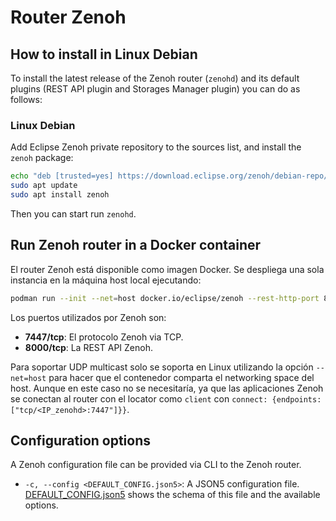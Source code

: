 # Router Zenoh

## How to install in Linux Debian
To install the latest release of the Zenoh router (```zenohd```) and its default plugins (REST API plugin and Storages Manager plugin) you can do as follows:

### Linux Debian
Add Eclipse Zenoh private repository to the sources list, and install the ```zenoh``` package:
```bash
echo "deb [trusted=yes] https://download.eclipse.org/zenoh/debian-repo/ /" | sudo tee -a /etc/apt/sources.list.d/zenoh.list > /dev/null
sudo apt update
sudo apt install zenoh
````
Then you can start run ```zenohd```.

## Run Zenoh router in a Docker container 
El router Zenoh está disponible como imagen Docker. Se despliega una sola instancia en la máquina host local ejecutando:
```bash
podman run --init --net=host docker.io/eclipse/zenoh --rest-http-port 8000
```

Los puertos utilizados por Zenoh son:
- **7447/tcp**: El protocolo Zenoh via TCP.
- **8000/tcp**: La REST API Zenoh.

Para soportar UDP multicast solo se soporta en Linux utilizando la opción ```--net=host``` para hacer que el contenedor comparta el networking space del host. Aunque en este caso no se necesitaría, ya que las aplicaciones Zenoh se conectan al router con el locator como ```client``` con ```connect: {endpoints: ["tcp/<IP_zenohd>:7447"]}}```.

## Configuration options
A Zenoh configuration file can be provided via CLI to the Zenoh router.
- ```-c, --config <DEFAULT_CONFIG.json5>```: A JSON5 configuration file. [DEFAULT_CONFIG.json5](https://github.com/izaballa/SDV/blob/main/Zenoh-Architecture/Cloud-Layer/DEFAULT_CONFIG.json5) shows the schema of this file and the available options.
